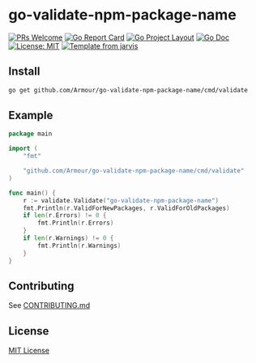 # go-validate-npm-package-name

[![PRs Welcome](https://img.shields.io/badge/PRs-welcome-brightgreen.svg)](http://makeapullrequest.com)
[![Go Report Card](https://goreportcard.com/badge/github.com/Armour/go-validate-npm-package-name)](https://goreportcard.com/report/github.com/Armour/go-validate-npm-package-name)
[![Go Project Layout](https://img.shields.io/badge/go-layout-blue.svg)](https://github.com/golang-standards/project-layout)
[![Go Doc](https://img.shields.io/badge/godoc-reference-blue.svg)](https://godoc.org/github.com/Armour/go-validate-npm-package-name/cmd/validate)
[![License: MIT](https://img.shields.io/badge/License-MIT-blue.svg)](https://opensource.org/licenses/MIT)
[![Template from jarvis](https://img.shields.io/badge/Hi-Jarvis-ff69b4.svg)](https://github.com/Armour/Jarvis)

## Install

```bash
go get github.com/Armour/go-validate-npm-package-name/cmd/validate
```

## Example

```go
package main

import (
	"fmt"

	"github.com/Armour/go-validate-npm-package-name/cmd/validate"
)

func main() {
	r := validate.Validate("go-validate-npm-package-name")
	fmt.Println(r.ValidForNewPackages, r.ValidForOldPackages)
	if len(r.Errors) != 0 {
		fmt.Println(r.Errors)
	}
	if len(r.Warnings) != 0 {
		fmt.Println(r.Warnings)
	}
}
```

## Contributing

See [CONTRIBUTING.md](https://github.com/Armour/go-validate-npm-package-name/blob/master/.github/CONTRIBUTING.md)

## License

[MIT License](https://github.com/Armour/go-validate-npm-package-name/blob/master/LICENSE)
